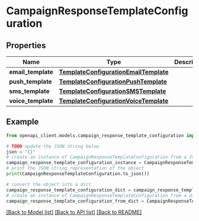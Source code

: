 # CampaignResponseTemplateConfiguration


## Properties

Name | Type | Description | Notes
------------ | ------------- | ------------- | -------------
**email_template** | [**TemplateConfigurationEmailTemplate**](TemplateConfigurationEmailTemplate.md) |  | [optional] 
**push_template** | [**TemplateConfigurationPushTemplate**](TemplateConfigurationPushTemplate.md) |  | [optional] 
**sms_template** | [**TemplateConfigurationSMSTemplate**](TemplateConfigurationSMSTemplate.md) |  | [optional] 
**voice_template** | [**TemplateConfigurationVoiceTemplate**](TemplateConfigurationVoiceTemplate.md) |  | [optional] 

## Example

```python
from openapi_client.models.campaign_response_template_configuration import CampaignResponseTemplateConfiguration

# TODO update the JSON string below
json = "{}"
# create an instance of CampaignResponseTemplateConfiguration from a JSON string
campaign_response_template_configuration_instance = CampaignResponseTemplateConfiguration.from_json(json)
# print the JSON string representation of the object
print(CampaignResponseTemplateConfiguration.to_json())

# convert the object into a dict
campaign_response_template_configuration_dict = campaign_response_template_configuration_instance.to_dict()
# create an instance of CampaignResponseTemplateConfiguration from a dict
campaign_response_template_configuration_from_dict = CampaignResponseTemplateConfiguration.from_dict(campaign_response_template_configuration_dict)
```
[[Back to Model list]](../README.md#documentation-for-models) [[Back to API list]](../README.md#documentation-for-api-endpoints) [[Back to README]](../README.md)


